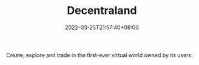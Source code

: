 ﻿---
weight: 
title: "Decentraland"
description: "Create, explore and trade in the first-ever virtual world owned by its users."
date: 2022-03-25T21:57:40+08:00
lastmod: 2022-03-25T16:45:40+08:00
draft: false
authors: ["Metabd"]
featuredImage: "45.png"
link: "https://decentraland.org/"
tags: ["Decentraland","ΠιΔβΙη½»"]
categories: ["navigation"]
navigation: ["ΠιΔβΙη½»"]
lightgallery: true
toc: true
pinned: false
recommend: false
recommend1: false
---
Create, explore and trade in the first-ever virtual world owned by its users.
